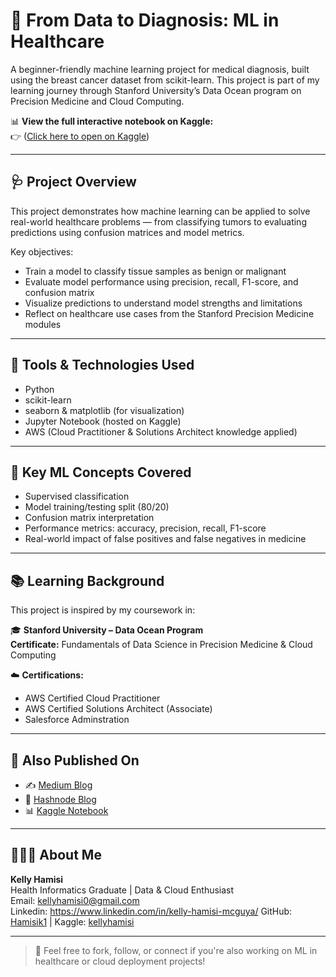 # 🧠 From Data to Diagnosis: ML in Healthcare

A beginner-friendly machine learning project for medical diagnosis, built using the breast cancer dataset from scikit-learn. This project is part of my learning journey through Stanford University’s Data Ocean program on Precision Medicine and Cloud Computing.

📊 **View the full interactive notebook on Kaggle:**  
👉 ([Click here to open on Kaggle](https://www.kaggle.com/kellyhamisi/from-data-to-diagnosis-ml-in-healthcare))

---

## 🩺 Project Overview

This project demonstrates how machine learning can be applied to solve real-world healthcare problems — from classifying tumors to evaluating predictions using confusion matrices and model metrics.

Key objectives:
- Train a model to classify tissue samples as benign or malignant
- Evaluate model performance using precision, recall, F1-score, and confusion matrix
- Visualize predictions to understand model strengths and limitations
- Reflect on healthcare use cases from the Stanford Precision Medicine modules

---

## 🔬 Tools & Technologies Used

- Python
- scikit-learn
- seaborn & matplotlib (for visualization)
- Jupyter Notebook (hosted on Kaggle)
- AWS (Cloud Practitioner & Solutions Architect knowledge applied)

---

## 📌 Key ML Concepts Covered

- Supervised classification
- Model training/testing split (80/20)
- Confusion matrix interpretation
- Performance metrics: accuracy, precision, recall, F1-score
- Real-world impact of false positives and false negatives in medicine

---

## 📚 Learning Background

This project is inspired by my coursework in:

🎓 **Stanford University – Data Ocean Program**  
**Certificate:** Fundamentals of Data Science in Precision Medicine & Cloud Computing

☁️ **Certifications:**
- AWS Certified Cloud Practitioner
- AWS Certified Solutions Architect (Associate)
- Salesforce Adminstration 

---

## 🔗 Also Published On

- ✍️ [Medium Blog](https://medium.com/@kellyhamisi)
- 🧠 [Hashnode Blog](https://kellyhamisi.hashnode.dev)
- 📊 [Kaggle Notebook](https://www.kaggle.com/kellyhamisi/from-data-to-diagnosis-ml-in-healthcare)

---

## 👩🏽‍💻 About Me

**Kelly Hamisi**  
Health Informatics Graduate | Data & Cloud Enthusiast  
Email: [kellyhamisi0@gmail.com](mailto:kellyhamisi0@gmail.com)  
Linkedin: https://www.linkedin.com/in/kelly-hamisi-mcguya/
GitHub: [Hamisik1](https://github.com/Hamisik1) | Kaggle: [kellyhamisi](https://www.kaggle.com/kellyhamisi)

---

> 💬 Feel free to fork, follow, or connect if you're also working on ML in healthcare or cloud deployment projects!


